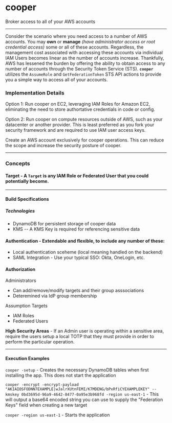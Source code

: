 # cooper
Broker access to all of your AWS accounts

----

Consider the scenario where you need access to a number of AWS accounts. You may **own** or **manage** _(have administrator access or root credential access)_ some or all of these accounts. Regardless, the management cost associated with accessing these accounts via individual IAM Users becomes linear as the number of accounts increase. Thankfully, AWS has lessened the burden by offering the ability to obtain access to any number of accounts through the Security Token Service (STS). **`cooper`** utilizes the `AssumeRole` and `GetFederationToken` STS API actions to provide you a simple way to access all of your accounts.

### Implementation Details

Option 1: Run cooper on EC2, leveraging IAM Roles for Amazon EC2, eliminating the need to store authortative credentials in code or config.

Option 2: Run cooper on compute resources outside of AWS, such as your datacenter or another provider. This is least preferred as you fork your security framework and are required to use IAM user access keys.

Create an AWS account exclusively for cooper operations. This can reduce the scope and increase the security posture of cooper.

----

### Concepts

#### **Target** - A `Target` is any IAM Role or Federated User that you could potentially become.

----

#### Build Specifications

##### Technologies
 - DynamoDB for persistent storage of cooper data
 - KMS -- A KMS Key is required for referencing sensitive data

#### Authentication - Extendable and flexible, to include any number of these:
 - Local authentication sceheme (local meaning handled on the backend)
 - SAML Integration - Use your typical SSO: Okta, OneLogin, etc.

#### Authorization

Administrators
 - Can add/remove/modify targets and their group asssociations
 - Deteremined via IdP group membership
 
Assumption Targets
 - IAM Roles
 - Federated Users
 
**High Security Areas** - If an Admin user is operating within a sensitive area, require the users setup a local TOTP that they must provide in order to perform the particular operation.


----

#### Execution Examples

`cooper -setup` - Creates the necessary DynamoDB tables when first installing the app. This does not start the application

`cooper -encrypt -encrypt-payload "AKIAIOSFODNN7EXAMPLE|wJalrXUtnFEMI/K7MDENG/bPxRfiCYEXAMPLEKEY" --kmskey 0bd3695d-96a9-4642-8477-0a95e3b968fd -region us-east-1` - This will output a base64 encoded string you can use to supply the "Federation Keys" field when creating a new target

`cooper -region us-east-1` - Starts the application
